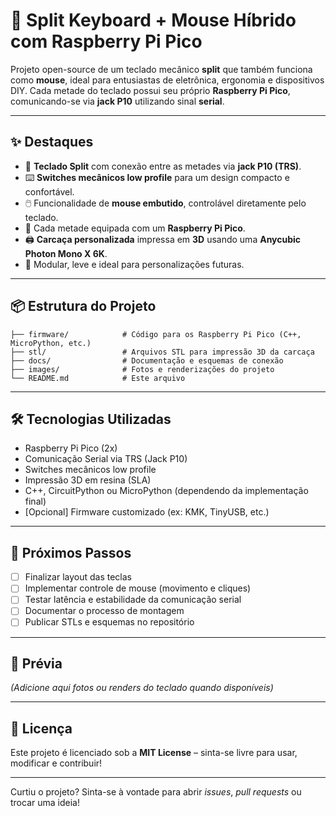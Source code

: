 # 🧠 Split Keyboard + Mouse Híbrido com Raspberry Pi Pico

Projeto open-source de um teclado mecânico **split** que também funciona como **mouse**, ideal para entusiastas de eletrônica, ergonomia e dispositivos DIY. Cada metade do teclado possui seu próprio **Raspberry Pi Pico**, comunicando-se via **jack P10** utilizando sinal **serial**.

---

## ✨ Destaques

- 🔌 **Teclado Split** com conexão entre as metades via **jack P10 (TRS)**.
- ⌨️ **Switches mecânicos low profile** para um design compacto e confortável.
- 🖱️ Funcionalidade de **mouse embutido**, controlável diretamente pelo teclado.
- 🧠 Cada metade equipada com um **Raspberry Pi Pico**.
- 🖨️ **Carcaça personalizada** impressa em **3D** usando uma **Anycubic Photon Mono X 6K**.
- 🔧 Modular, leve e ideal para personalizações futuras.

---

## 📦 Estrutura do Projeto

```
├── firmware/            # Código para os Raspberry Pi Pico (C++, MicroPython, etc.)
├── stl/                 # Arquivos STL para impressão 3D da carcaça
├── docs/                # Documentação e esquemas de conexão
├── images/              # Fotos e renderizações do projeto
└── README.md            # Este arquivo
```

---

## 🛠️ Tecnologias Utilizadas

- Raspberry Pi Pico (2x)
- Comunicação Serial via TRS (Jack P10)
- Switches mecânicos low profile
- Impressão 3D em resina (SLA)
- C++, CircuitPython ou MicroPython (dependendo da implementação final)
- [Opcional] Firmware customizado (ex: KMK, TinyUSB, etc.)

---

## 🧹 Próximos Passos

- [ ] Finalizar layout das teclas
- [ ] Implementar controle de mouse (movimento e cliques)
- [ ] Testar latência e estabilidade da comunicação serial
- [ ] Documentar o processo de montagem
- [ ] Publicar STLs e esquemas no repositório

---

## 📸 Prévia

*(Adicione aqui fotos ou renders do teclado quando disponíveis)*

---

## 📄 Licença

Este projeto é licenciado sob a **MIT License** – sinta-se livre para usar, modificar e contribuir!

---

Curtiu o projeto? Sinta-se à vontade para abrir *issues*, *pull requests* ou trocar uma ideia!

